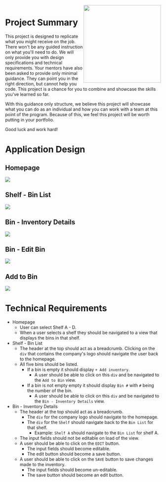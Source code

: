 <img src="https://devmounta.in/img/logowhiteblue.png" width="250" align="right">

# Project Summary

This project is designed to replicate what you might receive on the job. There won't be any guided instruction on what you'll need to do. We will only provide you with design specifications and technical requirements. Your mentors have also been asked to provide only minimal guidance. They can point you in the right direction, but cannot help you code. This project is a chance for you to combine and showcase the skills you've learned so far.

With this guidance only structure, we believe this project will showcase what you can do as an individual and how you can work with a team at this point of the program. Because of this, we feel this project will be worth putting in your portfolio.

Good luck and work hard!

# Application Design

## Homepage

<img src="https://github.com/DevMountain/simulation-1/blob/master/assets/views/home.png" />

## Shelf - Bin List

<img src="https://github.com/DevMountain/simulation-1/blob/master/assets/views/shelf.png" />

## Bin - Inventory Details

<img src="https://github.com/DevMountain/simulation-1/blob/master/assets/views/bin.png" />

## Bin - Edit Bin

<img src="https://github.com/DevMountain/simulation-1/blob/master/assets/views/edit.png" />

## Add to Bin

<img src="https://github.com/DevMountain/simulation-1/blob/master/assets/views/create.png" />

# Technical Requirements

* Homepage
  * User can select Shelf A - D.
  * When a user selects a shelf they should be navigated to a view that displays the bins in that shelf.
* Shelf - Bin List
  * The header at the top should act as a breadcrumb. Clicking on the `div` that contains the company's logo should navigate the user back to the homepage.
  * All five bins should be listed.
    * If a bin is empty it should display `+ Add inventory`.
      * A user should be able to click on this `div` and be navigated to the `Add to Bin` view.
    * If a bin is not empty empty it should display `Bin #` with `#` being the number of the bin.
      * A user should be able to click on this `div` and be navigated to the `Bin - Inventory Details` view.
* Bin - Inventory Details
  * The header at the top should act as a breadcrumb.
    * The `div` for the company logo should navigate to the homepage.
    * The `div` for the `Shelf` should navigate back to the `Bin List` for that shelf.
      * Example: `Shelf A` should navigate to the `Bin List` for shelf A.
  * The input fields should not be editable on load of the view.
  * A user should be able to click on the `EDIT` button.
    * The input fields should become editable.
    * The edit button should become a save button.
  * A user should be able to click on the `SAVE` button to save changes made to the inventory.
    * The input fields should become un-editable.
    * The save button should become an edit button.